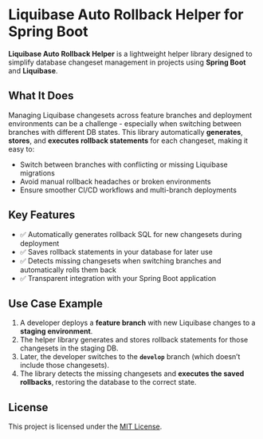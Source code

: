 # Liquibase Auto Rollback Helper for Spring Boot

**Liquibase Auto Rollback Helper** is a lightweight helper library designed to simplify database changeset management in projects using **Spring Boot** and **Liquibase**.

## What It Does

Managing Liquibase changesets across feature branches and deployment environments can be a challenge - especially when switching between branches with different DB states. This library automatically **generates**, **stores**, and **executes rollback statements** for each changeset, making it easy to:

- Switch between branches with conflicting or missing Liquibase migrations
- Avoid manual rollback headaches or broken environments
- Ensure smoother CI/CD workflows and multi-branch deployments

## Key Features

- ✅ Automatically generates rollback SQL for new changesets during deployment
- ✅ Saves rollback statements in your database for later use
- ✅ Detects missing changesets when switching branches and automatically rolls them back
- ✅ Transparent integration with your Spring Boot application

## Use Case Example

1. A developer deploys a **feature branch** with new Liquibase changes to a **staging environment**.
2. The helper library generates and stores rollback statements for those changesets in the staging DB.
3. Later, the developer switches to the **`develop`** branch (which doesn’t include those changesets).
4. The library detects the missing changesets and **executes the saved rollbacks**, restoring the database to the correct state.

## License

This project is licensed under the [MIT License](LICENSE).
